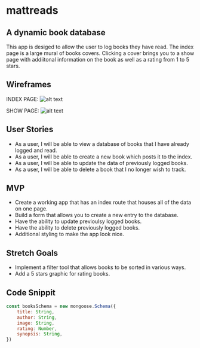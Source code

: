 # mattreads
## A dynamic book database
This app is desiged to allow the user to log books they have read. The index page is a large mural of books covers. Clicking a cover brings you to a show page with addiitonal information on the book as well as a rating from 1 to 5 stars.

## Wireframes
INDEX PAGE:
![alt text](https://i.imgur.com/aVYVyow.png)

SHOW PAGE:
![alt text](https://i.imgur.com/dfsdUKI.png)

## User Stories
- As a user, I will be able to view a database of books that I have already logged and read.
- As a user, I will be able to create a new book which posts it to the index.
- As a user, I will be able to update the data of previously logged books.
- As a user, I will be able to delete a book that I no longer wish to track.

## MVP
- Create a working app that has an index route that houses all of the data on one page.
- Build a form that allows you to create a new entry to the database.
- Have the ability to update previoulsy logged books.
- Have the ability to delete previously logged books.
- Additional styling to make the app look nice.

## Stretch Goals
- Implement a filter tool that allows books to be sorted in various ways.
- Add a 5 stars graphic for rating books.

## Code Snippit

```js
const booksSchema = new mongoose.Schema({
    title: String,
    author: String,
    image: String,
    rating: Number,
    synopsis: String,
})
```
